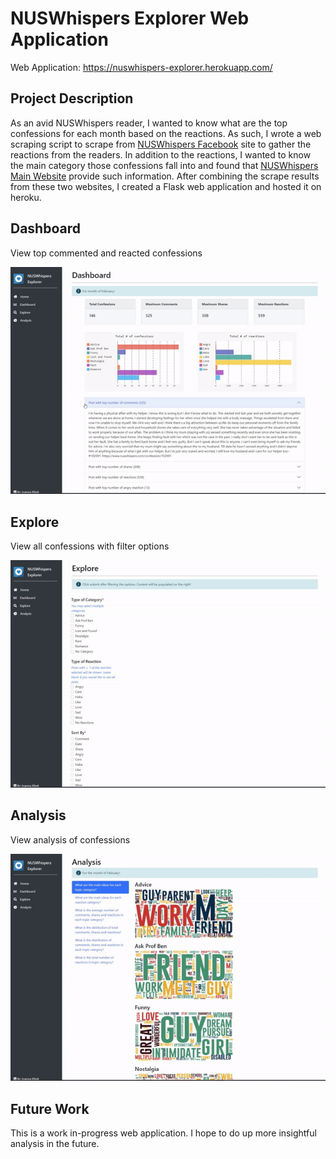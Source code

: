 # NUSWhispers Explorer Web Application
Web Application: https://nuswhispers-explorer.herokuapp.com/

## Project Description
As an avid NUSWhispers reader, I wanted to know what are the top confessions for each month based on the reactions. As such, I wrote a web scraping script to scrape from [NUSWhispers Facebook](https://www.facebook.com/nuswhispers/) site to gather the reactions from the readers. 
In addition to the reactions, I wanted to know the main category those confessions fall into and found that [NUSWhispers Main Website](https://nuswhispers.com/home/) provide such information. 
After combining the scrape results from these two websites, I created a Flask web application and hosted it on heroku.

## Dashboard
View top commented and reacted confessions

![gif_dashboard](https://github.com/Joanna-Khek/nuswhispers_explorer/blob/main/static/assets/gif_dashboard.gif)

## Explore
View all confessions with filter options

![gif_explore](https://github.com/Joanna-Khek/nuswhispers_explorer/blob/main/static/assets/gif_explore.gif)

## Analysis
View analysis of confessions

![gif_analysis](https://github.com/Joanna-Khek/nuswhispers_explorer/blob/main/static/assets/gif_analysis.gif)


## Future Work
This is a work in-progress web application. I hope to do up more insightful analysis in the future.

